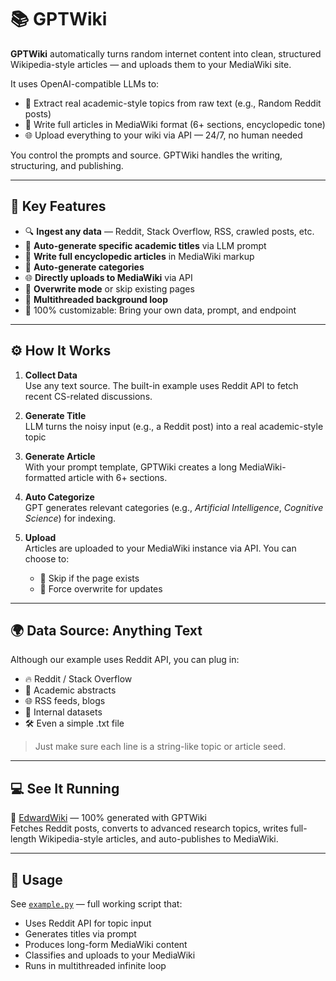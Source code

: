 # 📚 GPTWiki

**GPTWiki** automatically turns random internet content into clean, structured Wikipedia-style articles — and uploads them to your MediaWiki site.

It uses OpenAI-compatible LLMs to:
- 🎯 Extract real academic-style topics from raw text (e.g., Random Reddit posts)
- 📝 Write full articles in MediaWiki format (6+ sections, encyclopedic tone)
- 🌐 Upload everything to your wiki via API — 24/7, no human needed

You control the prompts and source. GPTWiki handles the writing, structuring, and publishing.


---

## 🚀 Key Features

- 🔍 **Ingest any data** — Reddit, Stack Overflow, RSS, crawled posts, etc.
- 🧠 **Auto-generate specific academic titles** via LLM prompt
- 📄 **Write full encyclopedic articles** in MediaWiki markup
- 📂 **Auto-generate categories**
- 🌐 **Directly uploads to MediaWiki** via API
- 🔁 **Overwrite mode** or skip existing pages
- 🧵 **Multithreaded background loop**
- 🧩 100% customizable: Bring your own data, prompt, and endpoint

---

## ⚙️ How It Works

1. **Collect Data**  
   Use any text source. The built-in example uses Reddit API to fetch recent CS-related discussions.

2. **Generate Title**  
   LLM turns the noisy input (e.g., a Reddit post) into a real academic-style topic

3. **Generate Article**  
   With your prompt template, GPTWiki creates a long MediaWiki-formatted article with 6+ sections.

4. **Auto Categorize**  
   GPT generates relevant categories (e.g., *Artificial Intelligence*, *Cognitive Science*) for indexing.

5. **Upload**  
   Articles are uploaded to your MediaWiki instance via API. You can choose to:
   - 🚫 Skip if the page exists
   - 🔄 Force overwrite for updates

---

## 🌍 Data Source: Anything Text

Although our example uses Reddit API, you can plug in:

- 🔥 Reddit / Stack Overflow
- 📖 Academic abstracts
- 🌐 RSS feeds, blogs
- 🧠 Internal datasets
- 🛠️ Even a simple .txt file

> Just make sure each line is a string-like topic or article seed.

---

## 💻 See It Running

🔗 [EdwardWiki](https://wiki.t.us.kg) — 100% generated with GPTWiki  
Fetches Reddit posts, converts to advanced research topics, writes full-length Wikipedia-style articles, and auto-publishes to MediaWiki.

---

## 📂 Usage

See [`example.py`](./example.py) — full working script that:

- Uses Reddit API for topic input
- Generates titles via prompt
- Produces long-form MediaWiki content
- Classifies and uploads to your MediaWiki
- Runs in multithreaded infinite loop

